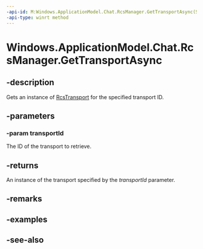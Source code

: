 ```yaml
---
-api-id: M:Windows.ApplicationModel.Chat.RcsManager.GetTransportAsync(System.String)
-api-type: winrt method
---
```


<!-- Method syntax
public Windows.Foundation.IAsyncOperation<Windows.ApplicationModel.Chat.RcsTransport> GetTransportAsync(System.String transportId)
-->

# Windows.ApplicationModel.Chat.RcsManager.GetTransportAsync

## -description
Gets an instance of [RcsTransport](rcstransport.md) for the specified transport ID.

## -parameters
### -param transportId
The ID of the transport to retrieve.

## -returns
An instance of the transport specified by the *transportId* parameter.

## -remarks

## -examples

## -see-also
